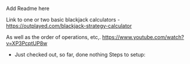 
Add Readme here

Link to one or two basic blackjack calculators - https://outplayed.com/blackjack-strategy-calculator

As well as the order of operations, etc,. https://www.youtube.com/watch?v=XP3PcptUP8w

- Just checked out, so far, done nothing
Steps to setup:



